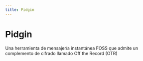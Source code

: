 ```yaml
---
title: Pidgin
---
```

# Pidgin 

Una herramienta de mensajería instantánea FOSS que admite un complemento de cifrado llamado Off the Record (OTR)